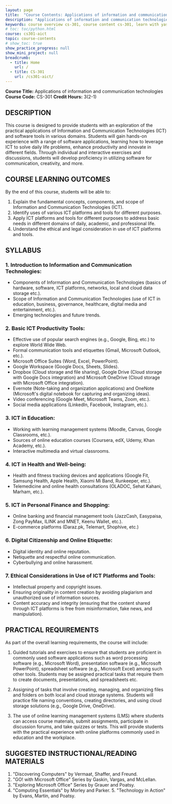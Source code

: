 ```yaml
---
layout: page
title:  "Course Contents: Applications of information and communication technologies"
description: "Applications of information and communication technologies."  
keywords: course overview cs-301, course content cs-301, learn with yasir, Applications of information and communication technologies
# toc: toc/python.html
course: cs301-aict
topic: course-contents
# show_toc: true
show_practice_progress: null
show_mini_project: null
breadcrumb:
  - title: Home
    url: /
  - title: CS-301
    url: /cs301-aict/
---
```


**Course Title:** Applications of information and communication technologies
**Course Code:** CS-301
**Credit Hours:** 3(2-1)

## DESCRIPTION

This course is designed to provide students with an exploration of the practical applications of Information and Communication Technologies (ICT) and software tools in various domains. Students will gain hands-on experience with a range of software applications, learning how to leverage ICT to solve daily life problems, enhance productivity and innovate in different fields. Through individual and interactive exercises and discussions, students will develop proficiency in utilizing software for communication, creativity, and more.

## COURSE LEARNING OUTCOMES

By the end of this course, students will be able to:
1. Explain the fundamental concepts, components, and scope of Information and
Communication Technologies (ICT).
2. Identify uses of various ICT platforms and tools for different purposes.
3. Apply ICT platforms and tools for different purposes to address basic needs in
different domains of daily, academic, and professional life.
4. Understand the ethical and legal consideration in use of ICT platforms and tools.
   
## SYLLABUS

### 1. Introduction to Information and Communication Technologies:

- Components of Information and Communication Technologies (basics of hardware, software, ICT platforms, networks, local and cloud data storage etc.).
- Scope of Information and Communication Technologies (use of ICT in education, business, governance, healthcare, digital media and entertainment, etc.).
- Emerging technologies and future trends.

### 2. Basic ICT Productivity Tools:

- Effective use of popular search engines (e.g., Google, Bing, etc.) to explore World Wide Web.
- Formal communication tools and etiquettes (Gmail, Microsoft Outlook, etc.).
- Microsoft Office Suites (Word, Excel, PowerPoint).
- Google Workspace (Google Docs, Sheets, Slides).
- Dropbox (Cloud storage and file sharing), Google Drive (Cloud storage with Google Docs integration) and Microsoft OneDrive (Cloud storage with Microsoft Office integration).
- Evernote (Note-taking and organization applications) and OneNote (Microsoft's digital notebook for capturing and organizing ideas).
- Video conferencing (Google Meet, Microsoft Teams, Zoom, etc.).
- Social media applications (LinkedIn, Facebook, Instagram, etc.).

### 3. ICT in Education:

- Working with learning management systems (Moodle, Canvas, Google
Classrooms, etc.).
- Sources of online education courses (Coursera, edX, Udemy, Khan Academy, etc.).
- Interactive multimedia and virtual classrooms.

### 4. ICT in Health and Well-being:

- Health and fitness tracking devices and applications (Google Fit, Samsung Health, Apple Health, Xiaomi Mi Band, Runkeeper, etc.).
- Telemedicine and online health consultations (OLADOC, Sehat Kahani, Marham, etc.).
  
### 5. ICT in Personal Finance and Shopping:

- Online banking and financial management tools (JazzCash, Easypaisa, Zong PayMax, ILINK and MNET, Keenu Wallet, etc.).
- E-commerce platforms (Daraz.pk, Telemart, Shophive, etc.)

### 6. Digital Citizenship and Online Etiquette:

- Digital identity and online reputation.
- Netiquette and respectful online communication.
- Cyberbullying and online harassment.

### 7. Ethical Considerations in Use of ICT Platforms and Tools:

- Intellectual property and copyright issues.
- Ensuring originality in content creation by avoiding plagiarism and unauthorized use of information sources.
- Content accuracy and integrity (ensuring that the content shared through ICT platforms is free from misinformation, fake news, and manipulation).

## PRACTICAL REQUIREMENTS

As part of the overall learning requirements, the course will include:

1. Guided tutorials and exercises to ensure that students are proficient in commonly used software applications such as word processing software (e.g., Microsoft Word), presentation software (e.g., Microsoft PowerPoint), spreadsheet software (e.g., Microsoft Excel) among such other tools. Students may be assigned practical tasks that require them to create documents, presentations, and spreadsheets etc.

2. Assigning of tasks that involve creating, managing, and organizing files and folders on both local and cloud storage systems. Students will practice file naming conventions, creating directories, and using cloud storage solutions (e.g., Google
Drive, OneDrive).

3. The use of online learning management systems (LMS) where students can access course materials, submit assignments, participate in discussion forums, and take quizzes or tests. This will provide students with the practical experience with online
platforms commonly used in education and the workplace.

## SUGGESTED INSTRUCTIONAL/READING MATERIALS

1. "Discovering Computers" by Vermaat, Shaffer, and Freund.
2. "GO! with Microsoft Office" Series by Gaskin, Vargas, and McLellan.
3. "Exploring Microsoft Office" Series by Grauer and Poatsy.
4. "Computing Essentials" by Morley and Parker. 5. "Technology in Action" by Evans,
Martin, and Poatsy.
